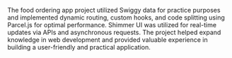 The food ordering app project utilized Swiggy data for practice purposes and implemented dynamic routing, custom hooks, and code splitting using Parcel.js for optimal performance. Shimmer UI was utilized for real-time updates via APIs and asynchronous requests. The project helped expand knowledge in web development and provided valuable experience in building a user-friendly and practical application.
